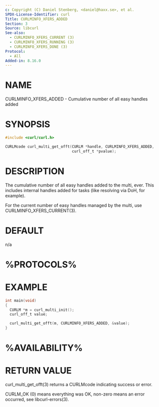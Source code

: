 ```yaml
---
c: Copyright (C) Daniel Stenberg, <daniel@haxx.se>, et al.
SPDX-License-Identifier: curl
Title: CURLMINFO_XFERS_ADDED
Section: 3
Source: libcurl
See-also:
  - CURLMINFO_XFERS_CURRENT (3)
  - CURLMINFO_XFERS_RUNNING (3)
  - CURLMINFO_XFERS_DONE (3)
Protocol:
  - All
Added-in: 8.16.0
---
```


# NAME

CURLMINFO_XFERS_ADDED - Cumulative number of all easy handles added

# SYNOPSIS

~~~c
#include <curl/curl.h>

CURLMcode curl_multi_get_offt(CURLM *handle, CURLMINFO_XFERS_ADDED,
                              curl_off_t *pvalue);
~~~

# DESCRIPTION

The cumulative number of all easy handles added to the multi, ever. This
includes internal handles added for tasks (like resolving via DoH, for
example).

For the current number of easy handles managed by the multi, use
CURLMINFO_XFERS_CURRENT(3).

# DEFAULT

n/a

# %PROTOCOLS%

# EXAMPLE

~~~c
int main(void)
{
  CURLM *m = curl_multi_init();
  curl_off_t value;

  curl_multi_get_offt(m, CURLMINFO_XFERS_ADDED, &value);
}
~~~

# %AVAILABILITY%

# RETURN VALUE

curl_multi_get_offt(3) returns a CURLMcode indicating success or error.

CURLM_OK (0) means everything was OK, non-zero means an error occurred, see
libcurl-errors(3).
